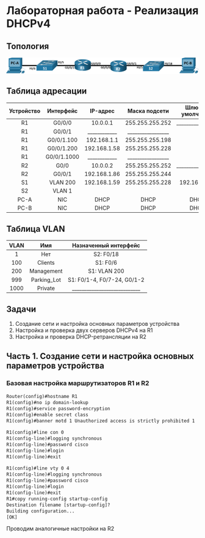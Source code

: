 # Лабораторная работа - Реализация DHCPv4 
## Топология
![alt text](https://github.com/V1RaJ97/OTUS-NE/blob/50260140e22db30f62ca76cf9e5e8543e1c08e15/Labs/Lab08/%D0%A2%D0%BE%D0%BF%D0%BE%D0%BB%D0%BE%D0%B3%D0%B8%D1%8F(ipv4).png)
## Таблица адресации
|  Устройство  |  Интерфейс  |  IP-адрес  |  Маска подсети  | Шлюз по умолчанию |
|:------------:|:-----------:|:----------:|:---------------:|:-----------------:|
|      R1      |    G0/0/0   |  10.0.0.1  | 255.255.255.252 | _________________ |
|      R1      |    G0/0/1   |____________|_________________|                   |
|      R1      | G0/0/1.100  | 192.168.1.1| 255.255.255.198 |                   |
|      R1      | G0/0/1.200  |192.168.1.58| 255.255.255.228 |                   |
|      R1      | G0/0/1.1000 |____________|_________________|                   |
|      R2      |    G0/0     |  10.0.0.2  | 255.255.255.252 | _________________ |
|      R2      |    G0/0/1   |192.168.1.86| 255.255.255.244 |                   |
|      S1      |   VLAN 200  |192.168.1.59| 255.255.255.228 |   192.168.1.58    |
|      S2      |    VLAN 1   |            |                 |                   |
|     PC-A     |     NIC     |    DHCP    |       DHCP      |       DHCP        |
|     PC-B     |     NIC     |    DHCP    |       DHCP      |       DHCP        |
## Таблица VLAN
|   VLAN   |     Имя     |    Назначенный интерфейс    |
|:--------:|:-----------:|:---------------------------:|
|     1    |     Нет     |         S2: F0/18           |
|    100   |   Clients   |          S1: F0/6           |
|    200   |  Management |         S1: VLAN 200        |
|    999   | Parking_Lot | S1: F0/1-4, F0/7-24, G0/1-2 |
|   1000   |   Private   |____________________________ |
## Задачи
1. Создание сети и настройка основных параметров устройства
2. Настройка и проверка двух серверов DHCPv4 на R1
3. Настройка и проверка DHCP-ретрансляции на R2

## Часть 1.	Создание сети и настройка основных параметров устройства
### Базовая настройка маршрутизаторов R1 и R2
```
Router(config)#hostname R1
R1(config)#no ip domain-lookup
R1(config)#service password-encryption 
R1(config)#enable secret class
R1(config)#banner motd 1 Unauthorized access is strictly prohibited 1
```
```
R1(config)#line con 0
R1(config-line)#logging synchronous 
R1(config-line)#password cisco
R1(config-line)#login
R1(config-line)#exit
```
```
R1(config)#line vty 0 4
R1(config-line)#logging synchronous 
R1(config-line)#password cisco
R1(config-line)#login
R1(config-line)#exit
R1#copy running-config startup-config 
Destination filename [startup-config]? 
Building configuration...
[OK]
```
Проводим аналогичные настройки на R2
